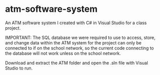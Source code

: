 # atm-software-system
An ATM software system I created with C# in Visual Studio for a class project.

IMPORTANT: The SQL database we were required to use to access, store, and change data within the ATM system for the project can only be connected to if on the school
network, so the current code connecting to the database will not work unless on the school network.

Download and extract the ATM folder and open the .sln file with Visual Studio to run.
